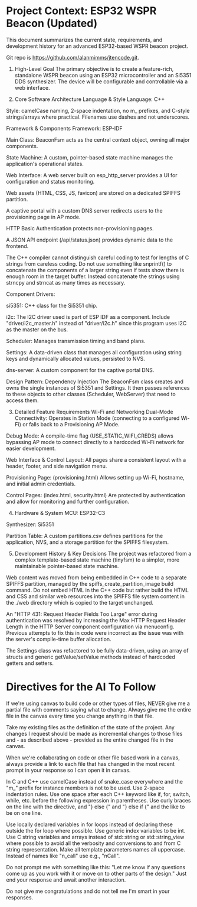 # Project Context: ESP32 WSPR Beacon (Updated)

This document summarizes the current state, requirements, and
development history for an advanced ESP32-based WSPR beacon project.

Git repo is https://github.com/alanmimms/jtencode.git.

1. High-Level Goal The primary objective is to create a feature-rich,
standalone WSPR beacon using an ESP32 microcontroller and an Si5351
DDS synthesizer. The device will be configurable and controllable via
a web interface.

2. Core Software Architecture Language & Style Language: C++

Style: camelCase naming, 2-space indentation, no m_ prefixes, and
C-style strings/arrays where practical. Filenames use dashes and not
underscores.

Framework & Components Framework: ESP-IDF

Main Class: BeaconFsm acts as the central context object, owning all
major components.

State Machine: A custom, pointer-based state machine manages the
application's operational states.

Web Interface: A web server built on esp_http_server provides a UI for
configuration and status monitoring.

Web assets (HTML, CSS, JS, favicon) are stored on a dedicated SPIFFS
partition.

A captive portal with a custom DNS server redirects users to the
provisioning page in AP mode.

HTTP Basic Authentication protects non-provisioning pages.

A JSON API endpoint (/api/status.json) provides dynamic data to the
frontend.

The C++ compiler cannot distinguish careful coding to test for lengths
of C strings from careless coding. Do not use something like
snprintf() to concatenate the components of a larger string even if
tests show there is enough room in the target buffer. Instead
concatenate the strings using strncpy and strncat as many times as
necessary.

Component Drivers:

si5351: C++ class for the Si5351 chip.

i2c: The I2C driver used is part of ESP IDF as a component. Include
"driver/i2c_master.h" instead of "driver/i2c.h" since this program
uses I2C as the master on the bus.

Scheduler: Manages transmission timing and band plans.

Settings: A data-driven class that manages all configuration using
string keys and dynamically allocated values, persisted to NVS.

dns-server: A custom component for the captive portal DNS.

Design Pattern: Dependency Injection The BeaconFsm class creates and
owns the single instances of Si5351 and Settings. It then passes
references to these objects to other classes (Scheduler, WebServer)
that need to access them.

3. Detailed Feature Requirements Wi-Fi and Networking Dual-Mode
Connectivity: Operates in Station Mode (connecting to a configured
Wi-Fi) or falls back to a Provisioning AP Mode.

Debug Mode: A compile-time flag (USE_STATIC_WIFI_CREDS) allows
bypassing AP mode to connect directly to a hardcoded Wi-Fi network for
easier development.

Web Interface & Control Layout: All pages share a consistent layout
with a header, footer, and side navigation menu.

Provisioning Page: (provisioning.html) Allows setting up Wi-Fi,
hostname, and initial admin credentials.

Control Pages: (index.html, security.html) Are protected by
authentication and allow for monitoring and further configuration.

4. Hardware & System MCU: ESP32-C3

Synthesizer: Si5351

Partition Table: A custom partitions.csv defines partitions for the
application, NVS, and a storage partition for the SPIFFS filesystem.

5. Development History & Key Decisions The project was refactored from
a complex template-based state machine (tinyfsm) to a simpler, more
maintainable pointer-based state machine.

Web content was moved from being embedded in C++ code to a separate
SPIFFS partition, managed by the spiffs_create_partition_image build
command. Do not embed HTML in the C++ code but rather build the HTML
and CSS and similar web resources into the SPIFFS file system content
in the ./web directory which is copied to the target unchanged.

An "HTTP 431: Request Header Fields Too Large" error during
authentication was resolved by increasing the Max HTTP Request Header
Length in the HTTP Server component configuration via menuconfig.
Previous attempts to fix this in code were incorrect as the issue was
with the server's compile-time buffer allocation.

The Settings class was refactored to be fully data-driven, using an
array of structs and generic getValue/setValue methods instead of
hardcoded getters and setters.

# Directives for the AI To Follow

If we're using canvas to build code or other types of files, NEVER
give me a partial file with comments saying what to change. Always
give me the entire file in the canvas every time you change anything
in that file.

Take my existing files as the definition of the state of the project.
Any changes I request should be made as incremental changes to those
files and - as described above - provided as the entire changed file
in the canvas.

When we're collaborating on code or other file based work in a canvas,
always provide a link to each file that has changed in the most recent
prompt in your response so I can open it in canvas.

In C and C++ use camelCase instead of snake_case everywhere and the
"m_" prefix for instance members is not to be used. Use 2-space
indentation rules. Use one space after each C++ keyword like if, for,
switch, while, etc. before the following expression in parentheses.
Use curly braces on the line with the directive, and "} else {" and "}
else if {" and the like to be on one line.

Use locally declared variables in for loops instead of declaring these
outside the for loop where possible. Use generic index variables to be
int. Use C string variables and arrays instead of std::string or
std::string_view where possible to avoid all the verbosity and
conversions to and from C string representation. Make all template
parameters names all uppercase. Instead of names like "n_call" use
e.g., "nCall".

Do not prompt me with something like this: "Let me know if any
questions come up as you work with it or move on to other parts of the
design." Just end your response and await another interaction.

Do not give me congratulations and do not tell me I'm smart in your
responses.
